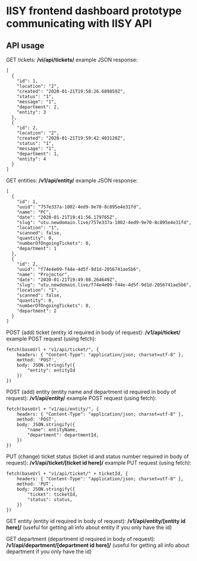 # IISY frontend dashboard prototype communicating with IISY API

## API usage

GET tickets: **/vi/api/tickets/**
example JSON response:
```
[
  {
    "id": 1,
    "location": "2",
    "created": "2020-01-21T19:58:26.689859Z",
    "status": "1",
    "message": "1",
    "department": 2,
    "entity": 3
  },
  {
    "id": 2,
    "location": "2",
    "created": "2020-01-21T19:59:42.403120Z",
    "status": "1",
    "message": "1",
    "department": 1,
    "entity": 4
  }
]
```

GET entities: **/v1/api/entity/**
example JSON response:
```
[
  {
    "id": 1,
    "uuid": "757e337a-1002-4ed9-9e70-8c895e4e31fd",
    "name": "PC",
    "date": "2020-01-21T19:41:56.179765Z",
    "slug": "utu.newdomain.live/757e337a-1002-4ed9-9e70-8c895e4e31fd",
    "location": "1",
    "scanned": false,
    "quantity": 0,
    "numberOfOngoingTickets": 0,
    "department": 1
  },
  {
    "id": 2,
    "uuid": "f74e4e09-f44e-4d5f-9d1d-2056741ae5b6",
    "name": "Projector",
    "date": "2020-01-21T19:49:08.264649Z",
    "slug": "utu.newdomain.live/f74e4e09-f44e-4d5f-9d1d-2056741ae5b6",
    "location": "1",
    "scanned": false,
    "quantity": 0,
    "numberOfOngoingTickets": 0,
    "department": 2
  }
]
```
POST (add) ticket (entity id required in body of request): **/v1/api/ticket/**
example POST request (using fetch):
```
fetch(baseUrl + "v1/api/ticket/", {
    headers: { "Content-Type": "application/json; charset=utf-8" },
    method: 'POST',
    body: JSON.stringify({
        "entity": entityId
    })
})
```
POST (add) entity (entity name and department id required in body of request): **/v1/api/entity/**
example POST request (using fetch):
```
fetch(baseUrl + "v1/api/entity/", {
    headers: { "Content-Type": "application/json; charset=utf-8" },
    method: 'POST',
    body: JSON.stringify({
        "name": entityName,
        "department": departmentId,
    })
})
```
PUT (change) ticket status (ticket id and status number required in body of request): **/v1/api/ticket/[ticket id here]/**
example PUT request (using fetch):
```
fetch(baseUrl + "v1/api/ticket/" + ticketId, {
    headers: { "Content-Type": "application/json; charset=utf-8" },
    method: 'PUT',
    body: JSON.stringify({
        "ticket": ticketId,
        "status": status,
    })
})    
```
GET entity (entity id required in body of request): **/v1/api/entity/[entity id here]/**
(useful for getting all info about entity if you only have the id)

GET department (department id required in body of request): **/v1/api/department/[department id here]/**
(useful for getting all info about department if you only have the id)

